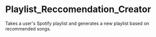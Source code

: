 # Playlist_Reccomendation_Creator
Takes a user's Spotify playlist and generates a new playlist based on recommended songs. 
